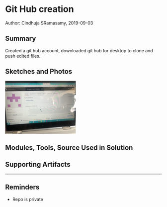 #  Git Hub creation

Author: Cindhuja SRamasamy, 2019-09-03

## Summary
Created a git hub account, downloaded git hub for desktop to clone and push edited files.

## Sketches and Photos
<img src="./images/IMG_3868.jpeg" width="45%" />



## Modules, Tools, Source Used in Solution


## Supporting Artifacts


-----

## Reminders
- Repo is private
